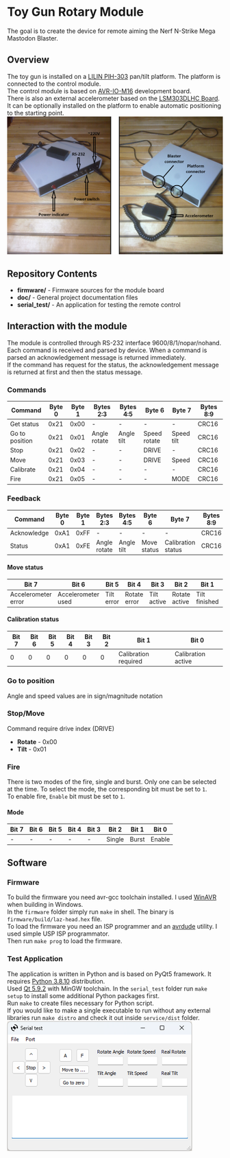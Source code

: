 # Toy Gun Rotary Module

The goal is to create the device for remote aiming the Nerf N-Strike Mega Mastodon Blaster. 

## Overview
The toy gun is installed on a [LILIN PIH-303](https://www.meritlilin.com/en/product/PIH_303) pan/tilt platform. The platform is connected to the control module.  
The control module is based on [AVR-IO-M16](https://www.olimex.com/Products/AVR/Development/AVR-IO-M16/) development board.  
There is also an external accelerometer based on the [LSM303DLHC Board](https://www.waveshare.com/lsm303dlhc-board.htm).  
It can be optionally installed on the platform to enable automatic positioning to the starting point.  
![Module](doc/module.png)

## Repository Contents
* **firmware/** - Firmware sources for the module board
* **doc/** - General project documentation files
* **serial_test/** - An application for testing the remote control

## Interaction with the module
The module is controlled through RS-232 interface 9600/8/1/nopar/nohand. Each command is received and parsed by device. When a command is parsed an acknowledgement message is returned immediately.  
If the command has request for the status, the acknowledgement message is returned at first and then the status message.

### Commands
| Command          | Byte 0 | Byte 1 | Bytes 2:3    | Bytes 4:5  | Byte 6       | Byte 7     | Bytes 8:9 |
| ---------------- | ------ | ------ | ------------ | ---------- | ------------ | ---------- | --------- |
| Get status       | 0x21   | 0x00   | -            | -          | -            | -          | CRC16     |
| Go to position   | 0x21   | 0x01   | Angle rotate | Angle tilt | Speed rotate | Speed tilt | CRC16     |
| Stop             | 0x21   | 0x02   | -            | -          | DRIVE        | -          | CRC16     |
| Move             | 0x21   | 0x03   | -            | -          | DRIVE        | Speed      | CRC16     |
| Calibrate        | 0x21   | 0x04   | -            | -          | -            | -          | CRC16     |
| Fire             | 0x21   | 0x05   | -            | -          | -            | MODE       | CRC16     |

### Feedback
| Command          | Byte 0 | Byte 1 | Bytes 2:3    | Bytes 4:5  | Byte 6       | Byte 7             | Bytes 8:9 |
| ---------------- | ------ | ------ | ------------ | ---------- | ------------ | ------------------ | --------- |
| Acknowledge      | 0xA1   | 0xFF   | -            | -          | -            | -                  | CRC16     |
| Status           | 0xA1   | 0xFE   | Angle rotate | Angle tilt | Move status  | Calibration status | CRC16     |

#### Move status
| Bit 7               | Bit 6              | Bit 5      | Bit 4        | Bit 3       | Bit 2         | Bit 1         | Bit 0           |
| ------------------- | ------------------ | ---------- | ------------ | ----------- | ------------- | ------------- | --------------- |
| Accelerometer error | Accelerometer used | Tilt error | Rotate error | Tilt active | Rotate active | Tilt finished | Rotate finished |

#### Calibration status
| Bit 7 | Bit 6 | Bit 5 | Bit 4 | Bit 3 | Bit 2 | Bit 1                | Bit 0              |
| ----- | ----- | ----- | ----- | ----- | ----- | -------------------- | ------------------ |
| 0     | 0     | 0     | 0     | 0     | 0     | Calibration required | Calibration active |

### Go to position
Angle and speed values are in sign/magnitude notation 

### Stop/Move
Command require drive index (DRIVE)
* **Rotate** - 0x00
* **Tilt** - 0x01

### Fire
There is two modes of the fire, single and burst. Only one can be selected at the time. To select the mode, the corresponding bit must be set to `1`.  
To enable fire, `Enable` bit must be set to `1`.
 
#### Mode
| Bit 7 | Bit 6 | Bit 5 | Bit 4 | Bit 3 | Bit 2  | Bit 1  | Bit 0  |
| ----- | ----- | ----- | ----- | ----- | ------ | ------ | ------ |
| -     | -     | -     | -     | -     | Single | Burst  | Enable |

## Software

### Firmware
To build the firmware you need avr-gcc toolchain installed. I used [WinAVR](https://winavr.sourceforge.net/) when building in Windows.  
In the `firmware` folder simply run `make` in shell. The binary is `firmware/build/laz-head.hex` file.  
To load the firmware you need an ISP programmer and an [avrdude](https://www.nongnu.org/avrdude/) utility. I used simple USP ISP programmator.  
Then run `make prog` to load the firmware.

### Test Application
The application is written in Python and is based on PyQt5 framework. It requires [Python 3.8.10](https://www.python.org/downloads/release/python-3810/) distribution.  
Used [Qt 5.9.2](https://download.qt.io/archive/qt/5.9/5.9.2/) with MinGW toolchain.
In the `serial_test` folder run `make setup` to install some additional Python packages first.  
Run `make` to create files necessary for Python script.  
If you would like to make a single executable to run without any external libraries run `make distro` and check it out inside `service/dist` folder.  
![Serial Test](doc/serial_test.png)

